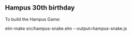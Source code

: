 Hampus 30th birthday
-----

To build the Hampus Game:

elm-make src/hampus-snake.elm --output=hampus-snake.js
